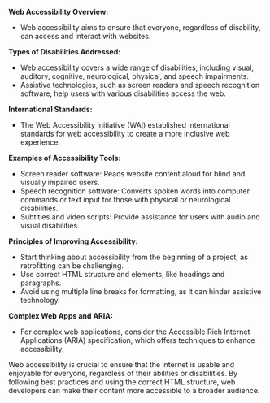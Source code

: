 

**Web Accessibility Overview:**

- Web accessibility aims to ensure that everyone, regardless of disability, can access and interact with websites.

**Types of Disabilities Addressed:**

- Web accessibility covers a wide range of disabilities, including visual, auditory, cognitive, neurological, physical, and speech impairments.
- Assistive technologies, such as screen readers and speech recognition software, help users with various disabilities access the web.

**International Standards:**

- The Web Accessibility Initiative (WAI) established international standards for web accessibility to create a more inclusive web experience.

**Examples of Accessibility Tools:**

- Screen reader software: Reads website content aloud for blind and visually impaired users.
- Speech recognition software: Converts spoken words into computer commands or text input for those with physical or neurological disabilities.
- Subtitles and video scripts: Provide assistance for users with audio and visual disabilities.

**Principles of Improving Accessibility:**

- Start thinking about accessibility from the beginning of a project, as retrofitting can be challenging.
- Use correct HTML structure and elements, like headings and paragraphs.
- Avoid using multiple line breaks for formatting, as it can hinder assistive technology.

**Complex Web Apps and ARIA:**

- For complex web applications, consider the Accessible Rich Internet Applications (ARIA) specification, which offers techniques to enhance accessibility.

Web accessibility is crucial to ensure that the internet is usable and enjoyable for everyone, regardless of their abilities or disabilities. By following best practices and using the correct HTML structure, web developers can make their content more accessible to a broader audience.